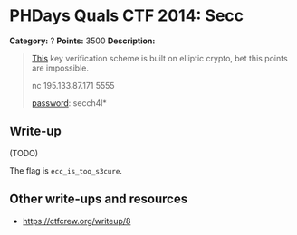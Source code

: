 # PHDays Quals CTF 2014: Secc

**Category:** ?
**Points:** 3500
**Description:**

> [This](source.tar.gz.d69d625930c28eab0ef53dfc5826ab8103269e59) key verification scheme is built on elliptic crypto, bet this points are impossible.
>
> nc 195.133.87.171 5555
>
> [password](http://ctfarchive.phdays.com/phd4quals/secc%20%283500%29/ctf-task-hellman-secc.ova): secch4l\*

## Write-up

(TODO)

The flag is `ecc_is_too_s3cure`.

## Other write-ups and resources

* <https://ctfcrew.org/writeup/8>
